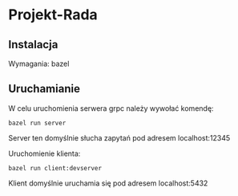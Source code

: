 # Projekt-Rada

## Instalacja
Wymagania: bazel

## Uruchamianie
W celu uruchomienia serwera grpc należy wywołać komendę:
```
bazel run server
```
Server ten domyślnie słucha zapytań pod adresem localhost:12345

Uruchomienie klienta:
```
bazel run client:devserver
```
Klient domyślnie uruchamia się pod adresem localhost:5432

